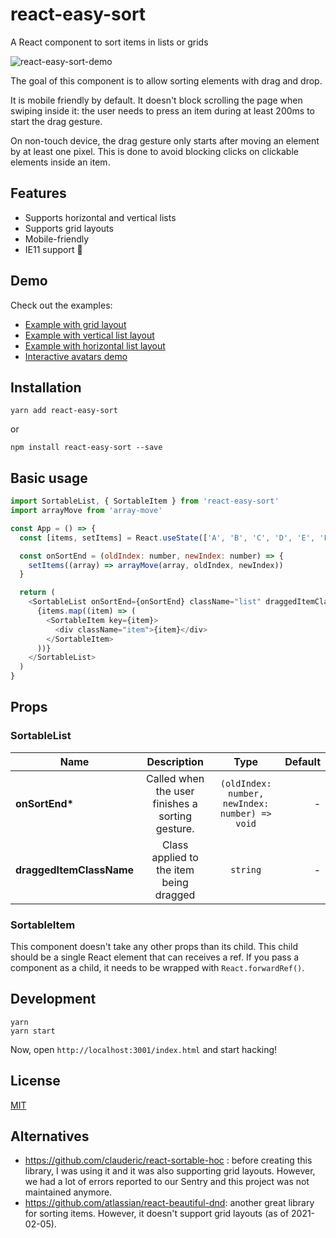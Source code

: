 # react-easy-sort

A React component to sort items in lists or grids

![react-easy-sort-demo](https://user-images.githubusercontent.com/2678610/107036435-f27fbb00-67b9-11eb-8e3f-72a000586d35.gif)

The goal of this component is to allow sorting elements with drag and drop.

It is mobile friendly by default. It doesn't block scrolling the page when swiping inside it:
the user needs to press an item during at least 200ms to start the drag gesture.

On non-touch device, the drag gesture only starts after moving an element by at least one pixel.
This is done to avoid blocking clicks on clickable elements inside an item.

## Features

- Supports horizontal and vertical lists
- Supports grid layouts
- Mobile-friendly
- IE11 support 🙈

## Demo

Check out the examples:

- [Example with grid layout](https://codesandbox.io/s/react-easy-sort-grid-demo-87ev9)
- [Example with vertical list layout](https://codesandbox.io/s/react-easy-sort-vertical-list-demo-njg4i)
- [Example with horizontal list layout](https://codesandbox.io/s/react-easy-sort-horizontal-list-demo-69b3k)
- [Interactive avatars demo](https://codesandbox.io/s/react-easy-sort-images-demo-486qk)

## Installation

```shell
yarn add react-easy-sort
```

or

```shell
npm install react-easy-sort --save
```

## Basic usage

```js
import SortableList, { SortableItem } from 'react-easy-sort'
import arrayMove from 'array-move'

const App = () => {
  const [items, setItems] = React.useState(['A', 'B', 'C', 'D', 'E', 'F', 'G', 'H', 'I'])

  const onSortEnd = (oldIndex: number, newIndex: number) => {
    setItems((array) => arrayMove(array, oldIndex, newIndex))
  }

  return (
    <SortableList onSortEnd={onSortEnd} className="list" draggedItemClassName="dragged">
      {items.map((item) => (
        <SortableItem key={item}>
          <div className="item">{item}</div>
        </SortableItem>
      ))}
    </SortableList>
  )
}
```

## Props

### SortableList

| Name                     |                   Description                    |                      Type                      | Default |
| ------------------------ | :----------------------------------------------: | :--------------------------------------------: | ------: |
| **onSortEnd\***          | Called when the user finishes a sorting gesture. | `(oldIndex: number, newIndex: number) => void` |       - |
| **draggedItemClassName** |     Class applied to the item being dragged      |                    `string`                    |       - |

### SortableItem

This component doesn't take any other props than its child. This child should be a single React element that can receives a ref. If you pass a component as a child, it needs to be wrapped with `React.forwardRef()`.

## Development

```shell
yarn
yarn start
```

Now, open `http://localhost:3001/index.html` and start hacking!

## License

[MIT](https://github.com/ricardo-ch/react-easy-sort/blob/master/LICENSE)

## Alternatives
- https://github.com/clauderic/react-sortable-hoc : before creating this library, I was using it and it was also supporting grid layouts. However, we had a lot of errors reported to our Sentry and this project was not maintained anymore.
- https://github.com/atlassian/react-beautiful-dnd: another great library for sorting items. However, it doesn't support grid layouts (as of 2021-02-05).
